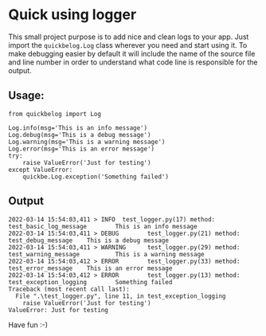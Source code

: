 # Quick using logger

This small project purpose is to add nice and clean logs to your app.
Just import the `quickbelog.Log` class wherever you need and start using it.
To make debugging easier by default it will include the name of the source file and line number in order to understand what code line is responsible for the output.

## Usage:

    from quickbelog import Log

    Log.info(msg='This is an info message')
    Log.debug(msg='This is a debug message')
    Log.warning(msg='This is a warning message')
    Log.error(msg='This is an error message')
    try:
        raise ValueError('Just for testing')
    except ValueError:
        quickbe.Log.exception('Something failed')

## Output

    2022-03-14 15:54:03,411 > INFO  test_logger.py(17) method: test_basic_log_message        This is an info message
    2022-03-14 15:54:03,411 > DEBUG        test_logger.py(21) method: test_debug_message    This is a debug message
    2022-03-14 15:54:03,411 > WARNING      test_logger.py(29) method: test_warning_message          This is a warning message
    2022-03-14 15:54:03,412 > ERROR        test_logger.py(33) method: test_error_message    This is an error message
    2022-03-14 15:54:03,412 > ERROR        test_logger.py(13) method: test_exception_logging        Something failed
    Traceback (most recent call last):
      File ".\test_logger.py", line 11, in test_exception_logging
        raise ValueError('Just for testing')
    ValueError: Just for testing

Have fun :-)
